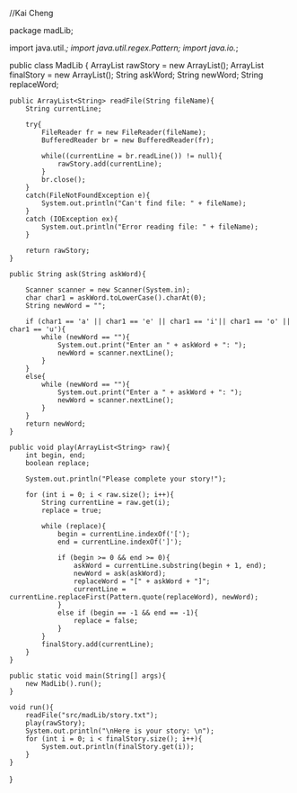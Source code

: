 //Kai Cheng

package madLib;

import java.util.*;
import java.util.regex.Pattern;
import java.io.*;

public class MadLib {
	ArrayList<String> rawStory = new ArrayList<String>();
	ArrayList<String> finalStory = new ArrayList<String>();
	String askWord;
	String newWord;
	String replaceWord;
	
	public ArrayList<String> readFile(String fileName){
		String currentLine;
		
		try{
			FileReader fr = new FileReader(fileName);
			BufferedReader br = new BufferedReader(fr);
			
			while((currentLine = br.readLine()) != null){
				rawStory.add(currentLine);
			}
			br.close();
		}
		catch(FileNotFoundException e){
			System.out.println("Can't find file: " + fileName);
		}
		catch (IOException ex){
			System.out.println("Error reading file: " + fileName);
		}
		
		return rawStory;
	}
	
	public String ask(String askWord){

		Scanner scanner = new Scanner(System.in);
		char char1 = askWord.toLowerCase().charAt(0);
		String newWord = "";
		
		if (char1 == 'a' || char1 == 'e' || char1 == 'i'|| char1 == 'o' || char1 == 'u'){
			while (newWord == ""){ 
				System.out.print("Enter an " + askWord + ": ");
				newWord = scanner.nextLine();
			}
		}
		else{
			while (newWord == ""){
				System.out.print("Enter a " + askWord + ": ");
				newWord = scanner.nextLine();
			}
		}
		return newWord;
	}
	
	public void play(ArrayList<String> raw){
		int begin, end;
		boolean replace;
		
		System.out.println("Please complete your story!");
		
		for (int i = 0; i < raw.size(); i++){
			String currentLine = raw.get(i);
			replace = true;
			
			while (replace){
				begin = currentLine.indexOf('[');
				end = currentLine.indexOf(']');
				
				if (begin >= 0 && end >= 0){
					askWord = currentLine.substring(begin + 1, end);
					newWord = ask(askWord);
					replaceWord = "[" + askWord + "]";
					currentLine = currentLine.replaceFirst(Pattern.quote(replaceWord), newWord);
				}
				else if (begin == -1 && end == -1){
					replace = false;
				}
			}
			finalStory.add(currentLine);
		}
	}
	
	public static void main(String[] args){
		new MadLib().run();
	}
	
	void run(){
		readFile("src/madLib/story.txt");
		play(rawStory);
		System.out.println("\nHere is your story: \n");
		for (int i = 0; i < finalStory.size(); i++){
			System.out.println(finalStory.get(i));
		}
	}
}

